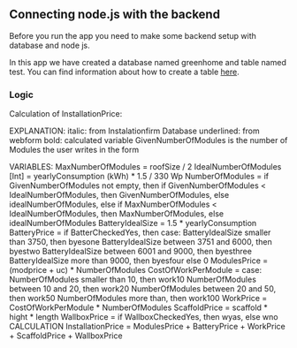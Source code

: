 ## Connecting node.js with the backend 

Before you run the app you need to make some backend setup with database and node js. 

In this app we have created a database named greenhome and table named test. 
You can find information about how to create a table [here](https://github.com/GreenHomeNow/postgres/blob/master/server/db/databaseCommands.md).

### Logic
Calculation of InstallationPrice:

EXPLANATION:
italic: from Instalationfirm Database
underlined: from webform
bold: calculated variable
GivenNumberOfModules is the number of Modules the user writes in the form

VARIABLES:
MaxNumberOfModules = roofSize / 2
IdealNumberOfModules [Int] = yearlyConsumption (kWh) * 1.5 / 330 Wp
NumberOfModules =
	if GivenNumberOfModules not empty,
	then if GivenNumberOfModules < IdealNumberOfModules, then GivenNumberOfModules, else idealNumberOfModules,
	else if MaxNumberOfModules < IdealNumberOfModules, then MaxNumberOfModules, else idealNumberOfModules
BatteryIdealSize = 1.5 * yearlyConsumption
BatteryPrice =
        if BatterCheckedYes,
        then case:
	BatteryIdealSize smaller than 3750, then byesone
	BatteryIdealSize between 3751 and 6000, then byestwo
	BatteryIdealSize between 6001 and 9000, then byesthree
	BatteryIdealSize more than 9000, then byesfour
else 0
ModulesPrice = (modprice + uc) * NumberOfModules
CostOfWorkPerModule = case:
NumberOfModules smaller than 10, then work10
NumberOfModules between 10 and 20, then work20
NumberOfModules between 20 and 50, then work50
NumberOfModules more than, then work100
WorkPrice = CostOfWorkPerModule * NumberOfModules
ScaffoldPrice = scaffold * hight * length
WallboxPrice = if WallboxCheckedYes, then wyas, else wno
CALCULATION
InstallationPrice = ModulesPrice + BatteryPrice + WorkPrice + ScaffoldPrice + WallboxPrice
